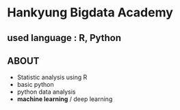 # Hankyung Bigdata Academy

## used language : R, Python

## ABOUT
* Statistic analysis using R
* basic python
* python data analysis
* **machine learning** / deep learning